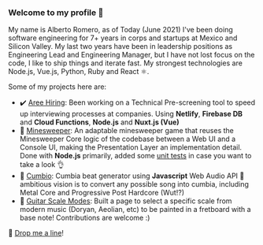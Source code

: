 ### Welcome to my profile 👋

My name is Alberto Romero, as of Today (June 2021) I've been doing software engineering for 7+ years in corps and startups at Mexico and Silicon Valley. My last two years have been in leadership positions as Engineering Lead and Engineering Manager, but I have not lost focus on the code, I like to ship things and iterate fast. My strongest technologies are Node.js, Vue.js, Python, Ruby and React ⚛️.

Some of my projects here are:
- ✔️ [Aree Hiring](https://vigorous-euclid-2398c3.netlify.app/apply/1338cc67-f2ea-41ca-9c68-95d364b4c4ef): Been working on a Technical Pre-screening tool to speed up interviewing processes at companies. Using **Netlify**, **Firebase DB** and **Cloud Functions**, **Node.js** and **Nuxt.js (Vue)**
- 🚩 [Minesweeper](https://github.com/beeetooo/minesweeper): An adaptable minesweeper game that reuses the Minesweeper Core logic of the codebase between a Web UI and a Console UI, making the Presentation Layer an implementation detail. Done with **Node.js** primarily, added some [unit tests](https://github.com/beeetooo/minesweeper/tree/master/test) in case you want to take a look 👌
- 🕺 [Cumbio](https://beeetooo.github.io/cumbio/): Cumbia beat generator using **Javascript** Web Audio API 💃 ambitious vision is to convert any possible song into cumbia, including Metal Core and Progressive Post Hardcore (Wut!?)
- 🎸 [Guitar Scale Modes](https://guitarscalemodes.com): Built a page to select a specific scale from modern music (Doryan, Aeolian, etc) to be painted in a fretboard with a base note! Contributions are welcome :)

🚀 [Drop me a line](mailto:aromeronavia@gmail.com)!
